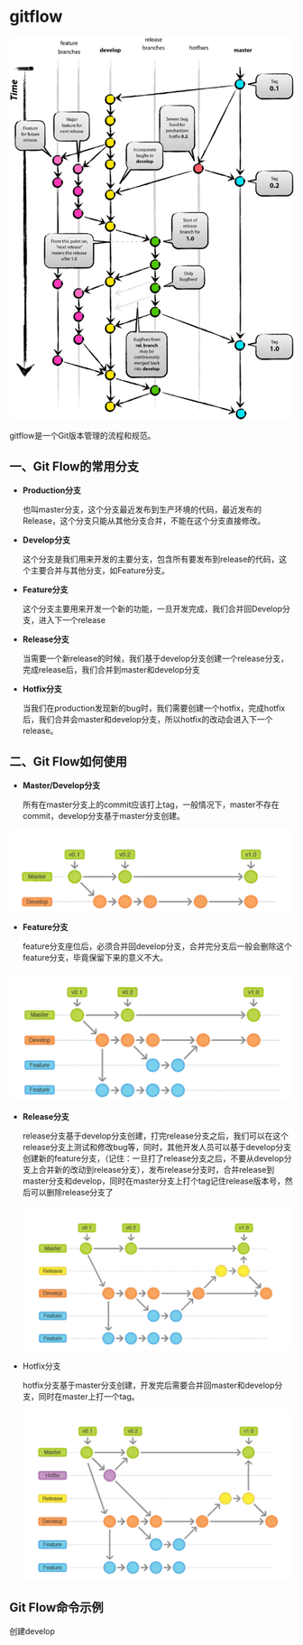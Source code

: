 # gitflow

![](image/1366859-eda8da6a7d2385ad.png)

gitflow是一个Git版本管理的流程和规范。

## 一、Git Flow的常用分支

- **Production分支**

  也叫master分支，这个分支最近发布到生产环境的代码，最近发布的Release，这个分支只能从其他分支合并，不能在这个分支直接修改。

- **Develop分支**

  这个分支是我们用来开发的主要分支，包含所有要发布到release的代码，这个主要合并与其他分支，如Feature分支。

- **Feature分支**

  这个分支主要用来开发一个新的功能，一旦开发完成，我们合并回Develop分支，进入下一个release

- **Release分支**

  当需要一个新release的时候，我们基于develop分支创建一个release分支，完成release后，我们合并到master和develop分支

- **Hotfix分支**

  当我们在production发现新的bug时，我们需要创建一个hotfix，完成hotfix后，我们合并会master和develop分支，所以hotfix的改动会进入下一个release。

## 二、Git Flow如何使用

- **Master/Develop分支**

  所有在master分支上的commit应该打上tag，一般情况下，master不存在commit，develop分支基于master分支创建。

![image-20210528154549895](image/image-20210528154549895.png)

- **Feature分支**

  feature分支座位后，必须合并回develop分支，合并完分支后一般会删除这个feature分支，毕竟保留下来的意义不大。

![image-20210528154823875](image/image-20210528154823875.png)

- **Release分支**

  release分支基于develop分支创建，打完release分支之后，我们可以在这个release分支上测试和修改bug等，同时，其他开发人员可以基于develop分支创建新的feature分支，（记住：一旦打了release分支之后，不要从develop分支上合并新的改动到release分支），发布release分支时，合并release到master分支和develop，同时在master分支上打个tag记住release版本号，然后可以删除release分支了

  ![image-20210528155510240](image/image-20210528155510240.png)

- Hotfix分支

  hotfix分支基于master分支创建，开发完后需要合并回master和develop分支，同时在master上打一个tag。

  ![image-20210528155756584](image/image-20210528155756584.png)

## Git Flow命令示例

创建develop

```

```


